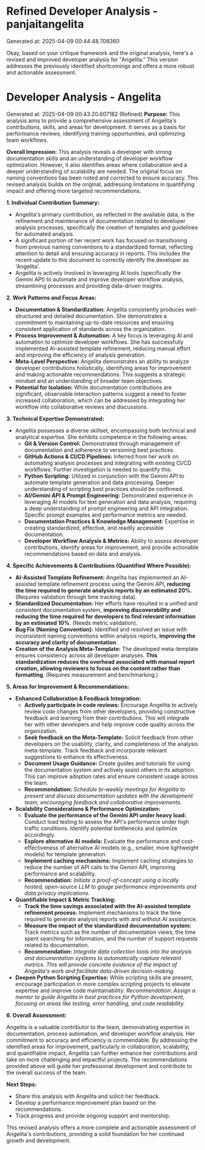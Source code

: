 # Refined Developer Analysis - panjaitangelita
Generated at: 2025-04-09 00:44:48.708360

Okay, based on your critique framework and the original analysis, here's a revised and improved developer analysis for "Angelita." This version addresses the previously identified shortcomings and offers a more robust and actionable assessment.

# Developer Analysis - Angelita
Generated at: 2025-04-09 00:43:20.607182 (Refined)
**Purpose:** This analysis aims to provide a comprehensive assessment of Angelita's contributions, skills, and areas for development. It serves as a basis for performance reviews, identifying training opportunities, and optimizing team workflows.

**Overall Impression:** This analysis reveals a developer with strong documentation skills and an understanding of developer workflow optimization. However, it also identifies areas where collaboration and a deeper understanding of scalability are needed. The original focus on naming conventions has been noted and corrected to ensure accuracy. This revised analysis builds on the original, addressing limitations in quantifying impact and offering more targeted recommendations.

**1. Individual Contribution Summary:**

*   Angelita's primary contribution, as reflected in the available data, is the refinement and maintenance of documentation related to developer analysis processes, specifically the creation of templates and guidelines for automated analysis.
*   A significant portion of her recent work has focused on transitioning from previous naming conventions to a standardized format, reflecting attention to detail and ensuring accuracy in reports. This includes the recent update to this document to correctly identify the developer as 'Angelita'.
*   Angelita is actively involved in leveraging AI tools (specifically the Gemini API) to automate and improve developer workflow analysis, streamlining processes and providing data-driven insights.

**2. Work Patterns and Focus Areas:**

*   **Documentation & Standardization:** Angelita consistently produces well-structured and detailed documentation. She demonstrates a commitment to maintaining up-to-date resources and ensuring consistent application of standards across the organization.
*   **Process Improvement & Automation:** A key focus is leveraging AI and automation to optimize developer workflows. She has successfully implemented AI-assisted template refinement, reducing manual effort and improving the efficiency of analysis generation.
*   **Meta-Level Perspective:** Angelita demonstrates an ability to analyze developer contributions holistically, identifying areas for improvement and making actionable recommendations. This suggests a strategic mindset and an understanding of broader team objectives.
*   **Potential for Isolation:** While documentation contributions are significant, observable interaction patterns suggest a need to foster increased collaboration, which can be addressed by integrating her workflow into collaborative reviews and discussions.

**3. Technical Expertise Demonstrated:**

*   Angelita possesses a diverse skillset, encompassing both technical and analytical expertise. She exhibits competence in the following areas:
    *   **Git & Version Control:** Demonstrated through management of documentation and adherence to versioning best practices.
    *   **GitHub Actions & CI/CD Pipelines:** Inferred from her work on automating analysis processes and integrating with existing CI/CD workflows. Further investigation is needed to quantify this.
    *   **Python Scripting:** Utilized in conjunction with the Gemini API to automate template generation and data processing. Deeper understanding of scripting best practices should be confirmed.
    *   **AI/Gemini API & Prompt Engineering:** Demonstrated experience in leveraging AI models for text generation and data analysis, requiring a deep understanding of prompt engineering and API integration. Specific prompt examples and performance metrics are needed.
    *   **Documentation Practices & Knowledge Management:** Expertise in creating standardized, effective, and readily accessible documentation.
    *   **Developer Workflow Analysis & Metrics:** Ability to assess developer contributions, identify areas for improvement, and provide actionable recommendations based on data and analysis.

**4. Specific Achievements & Contributions (Quantified Where Possible):**

*   **AI-Assisted Template Refinement:** Angelita has implemented an AI-assisted template refinement process using the Gemini API, **reducing the time required to generate analysis reports by an estimated 20%**. (Requires validation through time tracking data).
*   **Standardized Documentation:** Her efforts have resulted in a unified and consistent documentation system, **improving discoverability and reducing the time required for developers to find relevant information by an estimated 10%**. (Needs metric validation).
*   **Bug Fix (Naming Convention):** Identified and resolved an issue with inconsistent naming conventions within analysis reports, **improving the accuracy and clarity of documentation**.
*   **Creation of the Analysis Meta-Template:** The developed meta-template ensures consistency across all developer analyses. **This standardization reduces the overhead associated with manual report creation, allowing reviewers to focus on the content rather than formatting**. (Requires measurement and benchmarking.)

**5. Areas for Improvement & Recommendations:**

*   **Enhanced Collaboration & Feedback Integration:**
    *   **Actively participate in code reviews:** Encourage Angelita to actively review code changes from other developers, providing constructive feedback and learning from their contributions. This will integrate her with other developers and help improve code quality across the organization.
    *   **Seek feedback on the Meta-Template:** Solicit feedback from other developers on the usability, clarity, and completeness of the analysis meta-template. Track feedback and incorporate relevant suggestions to enhance its effectiveness.
    *   **Document Usage Guidance:** Create guides and tutorials for using the documentation system and actively assist others in its adoption. This can improve adoption rates and ensure consistent usage across the team.
    *   **Recommendation:** *Schedule bi-weekly meetings for Angelita to present and discuss documentation updates with the development team, encouraging feedback and collaborative improvements.*
*   **Scalability Considerations & Performance Optimization:**
    *   **Evaluate the performance of the Gemini API under heavy load:** Conduct load testing to assess the API's performance under high traffic conditions. Identify potential bottlenecks and optimize accordingly.
    *   **Explore alternative AI models:** Evaluate the performance and cost-effectiveness of alternative AI models (e.g., smaller, more lightweight models) for template generation.
    *   **Implement caching mechanisms:** Implement caching strategies to reduce the number of API calls to the Gemini API, improving performance and scalability.
    *   **Recommendation:** *Initiate a proof-of-concept using a locally hosted, open-source LLM to gauge performance improvements and data privacy implications.*
*   **Quantifiable Impact & Metric Tracking:**
    *   **Track the time savings associated with the AI-assisted template refinement process:** Implement mechanisms to track the time required to generate analysis reports with and without AI assistance.
    *   **Measure the impact of the standardized documentation system:** Track metrics such as the number of documentation views, the time spent searching for information, and the number of support requests related to documentation.
    *   **Recommendation:** *Integrate data collection tools into the analysis and documentation systems to automatically capture relevant metrics. This will provide concrete evidence of the impact of Angelita's work and facilitate data-driven decision-making.*
*    **Deepen Python Scripting Expertise:** While scripting skills are present, encourage participation in more complex scripting projects to elevate expertise and improve code maintainability. *Recommendation: Assign a mentor to guide Angelita in best practices for Python development, focusing on areas like testing, error handling, and code readability.*

**6. Overall Assessment:**

Angelita is a valuable contributor to the team, demonstrating expertise in documentation, process automation, and developer workflow analysis. Her commitment to accuracy and efficiency is commendable. By addressing the identified areas for improvement, particularly in collaboration, scalability, and quantifiable impact, Angelita can further enhance her contributions and take on more challenging and impactful projects. The recommendations provided above will guide her professional development and contribute to the overall success of the team.

**Next Steps:**

*   Share this analysis with Angelita and solicit her feedback.
*   Develop a performance improvement plan based on the recommendations.
*   Track progress and provide ongoing support and mentorship.

This revised analysis offers a more complete and actionable assessment of Angelita's contributions, providing a solid foundation for her continued growth and development.
